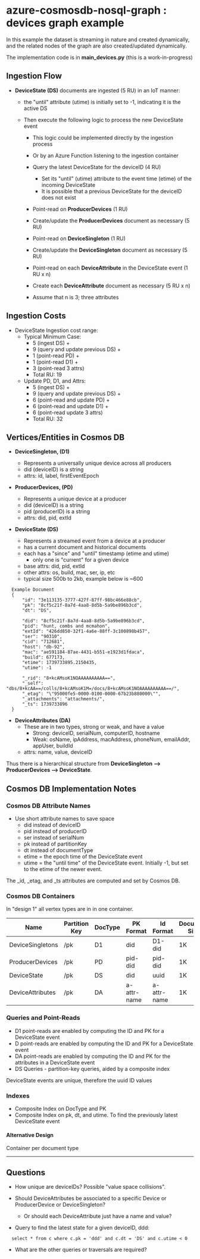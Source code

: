 # azure-cosmosdb-nosql-graph : devices graph example

In this example the dataset is streaming in nature and created dynamically,
and the related nodes of the graph are also created/updated dynamically.

The implementation code is in **main_devices.py** (this is a work-in-progress)

## Ingestion Flow

- **DeviceState (DS)** documents are ingested (5 RU) in an IoT manner:
  - the "until" attribute (utime) is initially set to -1, indicating it is the active DS

  - Then execute the following logic to process the new DeviceState event
    - This logic could be implemented directly by the ingestion process
    - Or by an Azure Function listening to the ingestion container

    - Query the latest DeviceState for the deviceID (4 RU)
      - Set its "until" (utime) attribute to the event time (etime) of the incoming DeviceState
      - It is possible that a previous DeviceState for the deviceID does not exist

    - Point-read on **ProducerDevices** (1 RU)
    - Create/update the **ProducerDevices** document as necessary (5 RU)

    - Point-read on **DeviceSingleton** (1 RU)
    - Create/update the **DeviceSingleton** document as necessary (5 RU)

    - Point-read on each **DeviceAttribute** in the DeviceState event (1 RU x n)
    - Create each **DeviceAttribute** document as necessary (5 RU x n)
    - Assume that n is 3; three attributes

## Ingestion Costs

  - DeviceState Ingestion cost range:
    - Typical Minimum Case:
      - 5 (ingest DS) + 
      - 9 (query and update previous DS) +
      - 1 (point-read PD) + 
      - 1 (point-read D1) + 
      - 3 (point-read 3 attrs)
      - Total RU: 19
    - Update PD, D1, and Attrs:
      - 5 (ingest DS) + 
      - 9 (query and update previous DS) +
      - 6 (point-read and update PD) + 
      - 6 (point-read and update D1) + 
      - 6 (point-read update 3 attrs)
      - Total RU: 32

## Vertices/Entities in Cosmos DB

- **DeviceSingleton, (D1)**
  - Represents a universally unique device across all producers
  - did (deviceID) is a string
  - attrs: id, label, firstEventEpoch

- **ProducerDevices, (PD)** 
  - Represents a unique device at a producer
  - did (deviceID) is a string
  - pid (producerID) is a string
  - attrs: did, pid, extId

- **DeviceState (DS)**
  - Represents a streamed event from a device at a producer
  - has a current document and historical documents
  - each has a "since" and "until" timestamp (etime and utime)
    - only one is "current" for a given device
  - base attrs: did, pid, extId
  - other attrs: os, build, mac, ser, ip, etc
  - typical size 500b to 2kb, example below is ~600

```
  Example Document
  {
      "id": "3e113135-3777-427f-87ff-98bc466e88cb",
      "pk": "8cf5c21f-8a7d-4aa8-8d5b-5a9be896b3cd",
      "dt": "DS",

      "did": "8cf5c21f-8a7d-4aa8-8d5b-5a9be896b3cd",
      "pid": "hunt, combs and mcmahon",
      "extId": "426dd850-32f1-4a6e-88ff-3c100898b457",
      "ser": "90310",
      "cid": "712681",
      "host": "db-92",
      "mac": "ae591184-87ae-4431-b551-e1923d1fdaca",
      "build": 677173,
      "etime": 1739733895.2150435,
      "utime": -1

      "_rid": "8+kcAMsoK1NOAAAAAAAAAA==",
      "_self": "dbs/8+kcAA==/colls/8+kcAMsoK1M=/docs/8+kcAMsoK1NOAAAAAAAAAA==/",
      "_etag": "\"95000fe5-0000-0100-0000-67b23b880000\"",
      "_attachments": "attachments/",
      "_ts": 1739733896
  }
```

- **DeviceAttributes (DA)**
  - These are in two types, strong or weak, and have a value
    - Strong: deviceID, serialNum, computerID, hostname 
    - Weak: osName, ipAddress, macAddress, phoneNum, emailAddr, appUser, buildId
  - attrs: name, value, deviceID


Thus there is a hierarchical structure from **DeviceSingleton --> ProducerDevices --> DeviceState**.



## Cosmos DB Implementation Notes

### Cosmos DB Attribute Names

- Use short attribute names to save space
  - did instead of deviceID
  - pid instead of producerID
  - ser instead of serialNum
  - pk instead of partitionKey
  - dt instead of documentType
  - etime = the epoch time of the DeviceState event
  - utime = the "until time" of the DeviceState event.  Initially -1, but set to the etime of the newer event.

The _id, _etag, and _ts attributes are computed and set by Cosmos DB.

### Cosmos DB Containers

In "design 1" all vertex types are in in one container.

| Name             | Partition Key | DocType | PK Format   | Id Format   | Document Size |
| ---------------- | ------------- | ------- | ----------- | ----------- | ------------- |
| DeviceSingletons | /pk           | D1      | did         | D1-did      | 1K            |
| ProducerDevices  | /pk           | PD      | pid-did     | pid-did     | 1K            | 
| DeviceState      | /pk           | DS      | did         | uuid        | 1K            |
| DeviceAttributes | /pk           | DA      | a-attr-name | a-attr-name | 1K            |

### Queries and Point-Reads

- D1 point-reads are enabled by computing the ID and PK for a DeviceState event
- D point-reads are enabled by computing the ID and PK for a DeviceState event
- DA point-reads are enabled by computing the ID and PK for the attributes in a DeviceState event
- DS Queries - partition-key queries, aided by a composite index

DeviceState events are unique, therefore the uuid ID values

### Indexes

- Composite Index on DocType and PK
- Composite Index on pk, dt, and utime.  To find the previously latest DeviceState event

#### Alternative Design

Container per document type

---

## Questions

- How unique are deviceIDs?  Possible "value space collisions".

- Should DeviceAttributes be associated to a specific Device or ProducerDevice or DeviceSingleton?
  - Or should each DeviceAttribute just have a name and value?

- Query to find the latest state for a given deviceID, ddd:
```
  select * from c where c.pk = 'ddd' and c.dt = 'DS' and c.utime < 0
```

- What are the other queries or traversals are required?
